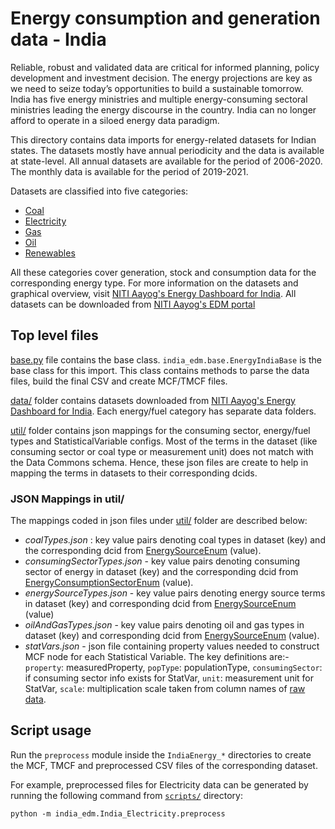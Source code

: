 # Energy consumption and generation data - India

Reliable, robust and validated data are critical for informed planning, policy development and investment decision. The energy projections are key as we need to seize today’s opportunities to build a sustainable tomorrow. India has five energy ministries and multiple energy-consuming sectoral ministries leading the energy discourse in the country. India can no longer afford to operate in a siloed energy data paradigm.

This directory contains data imports for energy-related datasets for Indian states. The datasets mostly have annual periodicity and the data is available at state-level. All annual datasets are available for the period of 2006-2020. The monthly data is available for the period of 2019-2021.

Datasets are classified into five categories:
- [Coal](./IndiaEnergy_Coal/)
- [Electricity](./IndiaEnergy_Electricity/)
- [Gas](./IndiaEnergy_Gas/)
- [Oil](./IndiaEnergy_Oil/)
- [Renewables](./IndiaEnergy_Renewables/)

All these categories cover generation, stock and consumption data for the corresponding energy type. For more information on the datasets and graphical overview, visit [NITI Aayog's Energy Dashboard for India](https://niti.gov.in/edm/). All datasets can be downloaded from [NITI Aayog's EDM portal](https://edm.niti.gov.in/?dataKey=)

## Top level files

[base.py](./base.py/) file contains the base class. `india_edm.base.EnergyIndiaBase` is the base class for this import. This class contains methods to parse the data files, build the final CSV and create MCF/TMCF files.

[data/](./data/) folder contains datasets downloaded from [NITI Aayog's Energy Dashboard for India](https://niti.gov.in/edm/). Each energy/fuel category has separate data folders.

[util/](./util/) folder contains json mappings for the consuming sector, energy/fuel types and StatisticalVariable configs. Most of the terms in the dataset (like consuming sector or coal type or measurement unit) does not match with the Data Commons schema. Hence, these json files are create to help in mapping the terms in datasets to their corresponding dcids.

### JSON Mappings in util/

The mappings coded in json files under [util/](./util/) folder are described below:
- _coalTypes.json_ : key value pairs denoting coal types in dataset (key) and the corresponding dcid from [EnergySourceEnum](https://datacommons.org/browser/EnergySourceEnum) (value).
- _consumingSectorTypes.json_ - key value pairs denoting consuming sector of energy in dataset (key) and the corresponding dcid from [EnergyConsumptionSectorEnum](https://datacommons.org/browser/EnergyConsumptionSectorEnum) (value).
- _energySourceTypes.json_ - key value pairs denoting energy source terms in dataset (key) and corresponding dcid from [EnergySourceEnum](https://datacommons.org/browser/EnergySourceEnum) (value)
- _oilAndGasTypes.json_ - key value pairs denoting oil and gas types in dataset (key) and corresponding dcid from [EnergySourceEnum](https://datacommons.org/browser/EnergySourceEnum) (value).
- _statVars.json_ - json file containing property values needed to construct MCF node for each Statistical Variable. The key definitions are:- `property`: measuredProperty, `popType`: populationType, `consumingSector`: if consuming sector info exists for StatVar, `unit`: measurement unit for StatVar, `scale`: multiplication scale taken from column names of [raw data](./data/).

## Script usage

Run the `preprocess` module inside the `IndiaEnergy_*` directories to create the MCF, TMCF and preprocessed CSV files of the corresponding dataset.

For example, preprocessed files for Electricity data can be generated by running the following command from [`scripts/`](../) directory:
```
python -m india_edm.India_Electricity.preprocess
```